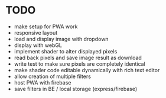 # TODO

- make setup for PWA work
- responsive layout
- load and display image with dropdown
- display with webGL
- implement shader to alter displayed pixels
- read back pixels and save image result as download
- write test to make sure pixels are completely identical
- make shader code editable dynamically with rich text editor
- allow creation of multiple filters
- host PWA with firebase
- save filters in BE / local storage (express/firebase)